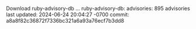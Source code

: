 Download ruby-advisory-db ...
ruby-advisory-db:
  advisories:	895 advisories
  last updated:	2024-06-24 20:04:27 -0700
  commit:	a8a8f82c36872f7336bc321a6a93a76ecf7b3dd8
